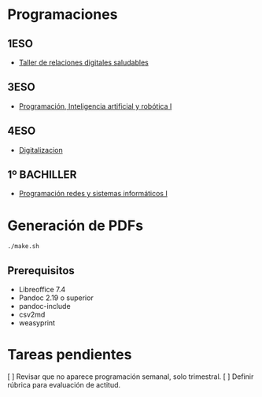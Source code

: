 # Programaciones

## 1ESO

- [Taller de relaciones digitales saludables](./TRDS-1ESO)

## 3ESO

- [Programación, Inteligencia artificial y robótica I](./PIAR1-3ESO)

## 4ESO

- [Digitalizacion](./DIG-4ESO)

## 1º BACHILLER

- [Programación redes y sistemas informáticos I](./PRESI1-1BACH)

# Generación de PDFs

    ./make.sh

## Prerequisitos

- Libreoffice 7.4
- Pandoc 2.19 o superior
- pandoc-include
- csv2md
- weasyprint

# Tareas pendientes

\[ \] Revisar que no aparece programación semanal, solo trimestral. \[
\] Definir rúbrica para evaluación de actitud.
